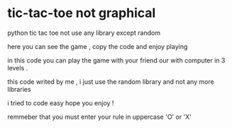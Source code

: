 # tic-tac-toe not graphical
python tic tac toe not use any library except random

here you can see the game , copy the code and enjoy playing

in this code you can play the game with your friend our with computer in 3 levels .

this code writed by me , i just use the random library and not any more libraries

i tried to code easy hope you enjoy !

remmeber that you must enter your rule in uppercase 'O' or 'X'
